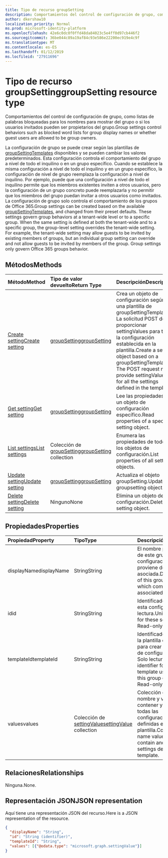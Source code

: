 ```yaml
---
title: Tipo de recurso groupSetting
description: Comportamientos del control de configuración de grupo, como listas de palabras bloqueadas para los nombres para mostrar del grupo o si los usuarios invitados pueden ser propietarios del grupo.
author: dkershaw10
localization_priority: Normal
ms.prod: microsoft-identity-platform
ms.openlocfilehash: 42e6c0dc0f0ffd48da84023c5e4ff0d97cb446f2
ms.sourcegitcommit: 36be044c89a19af84c93e586e22200ec919e4c9f
ms.translationtype: MT
ms.contentlocale: es-ES
ms.lasthandoff: 01/12/2019
ms.locfileid: "27911696"
---
```

# <a name="groupsetting-resource-type"></a><span data-ttu-id="14c07-103">Tipo de recurso groupSetting</span><span class="sxs-lookup"><span data-stu-id="14c07-103">groupSetting resource type</span></span>

<span data-ttu-id="14c07-104">Comportamientos del control de configuración de grupo, como listas de palabras bloqueadas para los nombres para mostrar del grupo o si los usuarios invitados pueden ser propietarios del grupo.</span><span class="sxs-lookup"><span data-stu-id="14c07-104">Group settings control behaviors such as blocked word lists for group display names or whether guest users are allowed to be group owners.</span></span>

<span data-ttu-id="14c07-p101">La configuración de grupo se puede crear según las plantillas de [groupSettingTemplates](groupsettingtemplate.md) disponibles y se pueden cambiar los valores predeterminados. Esta configuración controla el comportamiento del grupo a nivel de todo el inquilino o en un grupo específico. Cuando se establece la misma configuración a nivel de todo el inquilino y en un grupo específico, la configuración de nivel de grupo reemplaza la configuración a nivel de inquilino.  Por ejemplo, puede que una configuración a nivel de todo el inquilino permite que los miembros existentes inviten a otros usuarios, pero la configuración de un grupo concreto puede reemplazarla y no permitir que los miembros del grupo puedan invitar a otros usuarios como invitados. La configuración de grupo solo controla el comportamiento de los grupos de Office 365.</span><span class="sxs-lookup"><span data-stu-id="14c07-p101">Group settings can be created based on the available [groupSettingTemplates](groupsettingtemplate.md), and changed from their preset defaults. These settings govern group behaviors at a tenant-wide level or to a specific group. When the same setting is defined at both the tenant-wide and to a specific group, the group-level setting overrides the tenant-wide setting.  For example, the tenant-wide setting may allow guests to be invited by existing members of groups, but an individual group setting can override and not allow guests to be invited by members of the group. Group settings only govern Office 365 groups behavior.</span></span>

## <a name="methods"></a><span data-ttu-id="14c07-110">Métodos</span><span class="sxs-lookup"><span data-stu-id="14c07-110">Methods</span></span>

| <span data-ttu-id="14c07-111">Método</span><span class="sxs-lookup"><span data-stu-id="14c07-111">Method</span></span> | <span data-ttu-id="14c07-112">Tipo de valor devuelto</span><span class="sxs-lookup"><span data-stu-id="14c07-112">Return Type</span></span> | <span data-ttu-id="14c07-113">Descripción</span><span class="sxs-lookup"><span data-stu-id="14c07-113">Description</span></span> |
|:---------------|:--------|:----------|
|[<span data-ttu-id="14c07-114">Create setting</span><span class="sxs-lookup"><span data-stu-id="14c07-114">Create setting</span></span>](../api/groupsetting-post-groupsettings.md) | [<span data-ttu-id="14c07-115">groupSetting</span><span class="sxs-lookup"><span data-stu-id="14c07-115">groupSetting</span></span>](groupsetting.md) |<span data-ttu-id="14c07-p102">Crea un objeto de configuración según una plantilla de groupSettingTemplate. La solicitud POST debe proporcionar settingValues para toda la configuración establecida en la plantilla.</span><span class="sxs-lookup"><span data-stu-id="14c07-p102">Create a setting object based on a groupSettingTemplate. The POST request must provide settingValues for all the settings defined in the template.</span></span> |
|[<span data-ttu-id="14c07-118">Get setting</span><span class="sxs-lookup"><span data-stu-id="14c07-118">Get setting</span></span>](../api/groupsetting-get.md) | [<span data-ttu-id="14c07-119">groupSetting</span><span class="sxs-lookup"><span data-stu-id="14c07-119">groupSetting</span></span>](groupsetting.md) | <span data-ttu-id="14c07-120">Lee las propiedades de un objeto de configuración específico.</span><span class="sxs-lookup"><span data-stu-id="14c07-120">Read properties of a specific setting object.</span></span> |
|[<span data-ttu-id="14c07-121">List settings</span><span class="sxs-lookup"><span data-stu-id="14c07-121">List settings</span></span>](../api/groupsetting-list.md) | <span data-ttu-id="14c07-122">Colección de [groupSetting](groupsetting.md)</span><span class="sxs-lookup"><span data-stu-id="14c07-122">[groupSetting](groupsetting.md) collection</span></span> | <span data-ttu-id="14c07-123">Enumera las propiedades de todos los objetos de configuración.</span><span class="sxs-lookup"><span data-stu-id="14c07-123">List properties of all setting objects.</span></span> |
|[<span data-ttu-id="14c07-124">Update setting</span><span class="sxs-lookup"><span data-stu-id="14c07-124">Update setting</span></span>](../api/groupsetting-update.md) | [<span data-ttu-id="14c07-125">groupSetting</span><span class="sxs-lookup"><span data-stu-id="14c07-125">groupSetting</span></span>](groupsetting.md) | <span data-ttu-id="14c07-126">Actualiza el objeto groupSetting.</span><span class="sxs-lookup"><span data-stu-id="14c07-126">Update groupsetting object.</span></span> |
|[<span data-ttu-id="14c07-127">Delete setting</span><span class="sxs-lookup"><span data-stu-id="14c07-127">Delete setting</span></span>](../api/groupsetting-delete.md) | <span data-ttu-id="14c07-128">Ninguno</span><span class="sxs-lookup"><span data-stu-id="14c07-128">None</span></span> | <span data-ttu-id="14c07-129">Elimina un objeto de configuración.</span><span class="sxs-lookup"><span data-stu-id="14c07-129">Delete a setting object.</span></span> |

## <a name="properties"></a><span data-ttu-id="14c07-130">Propiedades</span><span class="sxs-lookup"><span data-stu-id="14c07-130">Properties</span></span>

| <span data-ttu-id="14c07-131">Propiedad</span><span class="sxs-lookup"><span data-stu-id="14c07-131">Property</span></span> | <span data-ttu-id="14c07-132">Tipo</span><span class="sxs-lookup"><span data-stu-id="14c07-132">Type</span></span> | <span data-ttu-id="14c07-133">Descripción</span><span class="sxs-lookup"><span data-stu-id="14c07-133">Description</span></span> |
|:---------------|:--------|:----------|
|<span data-ttu-id="14c07-134">displayName</span><span class="sxs-lookup"><span data-stu-id="14c07-134">displayName</span></span>|<span data-ttu-id="14c07-135">String</span><span class="sxs-lookup"><span data-stu-id="14c07-135">String</span></span>| <span data-ttu-id="14c07-136">El nombre para mostrar de este grupo de configuraciones, que proviene de la plantilla asociada.</span><span class="sxs-lookup"><span data-stu-id="14c07-136">Display name of this group of settings, which comes from the associated template.</span></span> |
|<span data-ttu-id="14c07-137">id</span><span class="sxs-lookup"><span data-stu-id="14c07-137">id</span></span>|<span data-ttu-id="14c07-138">String</span><span class="sxs-lookup"><span data-stu-id="14c07-138">String</span></span>| <span data-ttu-id="14c07-p103">Identificador único de esta configuración. Solo lectura.</span><span class="sxs-lookup"><span data-stu-id="14c07-p103">Unique identifier for these settings. Read-only.</span></span> |
|<span data-ttu-id="14c07-141">templateId</span><span class="sxs-lookup"><span data-stu-id="14c07-141">templateId</span></span>|<span data-ttu-id="14c07-142">String</span><span class="sxs-lookup"><span data-stu-id="14c07-142">String</span></span>| <span data-ttu-id="14c07-p104">Identificador único para la plantilla que se usa para crear este grupo de configuraciones. Solo lectura.</span><span class="sxs-lookup"><span data-stu-id="14c07-p104">Unique identifier for the template used to create this group of settings. Read-only.</span></span> |
|<span data-ttu-id="14c07-145">values</span><span class="sxs-lookup"><span data-stu-id="14c07-145">values</span></span>|<span data-ttu-id="14c07-146">Colección de [settingValue](settingvalue.md)</span><span class="sxs-lookup"><span data-stu-id="14c07-146">[settingValue](settingvalue.md) collection</span></span>| <span data-ttu-id="14c07-p105">Colección de pares de nombre y valor. Debe contener y establecer todas las configuraciones definidas en la plantilla.</span><span class="sxs-lookup"><span data-stu-id="14c07-p105">Collection of name value pairs. Must contain and set all the settings defined in the template.</span></span> |

## <a name="relationships"></a><span data-ttu-id="14c07-149">Relaciones</span><span class="sxs-lookup"><span data-stu-id="14c07-149">Relationships</span></span>

<span data-ttu-id="14c07-150">Ninguna.</span><span class="sxs-lookup"><span data-stu-id="14c07-150">None.</span></span>

## <a name="json-representation"></a><span data-ttu-id="14c07-151">Representación JSON</span><span class="sxs-lookup"><span data-stu-id="14c07-151">JSON representation</span></span>

<span data-ttu-id="14c07-152">Aquí tiene una representación JSON del recurso.</span><span class="sxs-lookup"><span data-stu-id="14c07-152">Here is a JSON representation of the resource.</span></span>

<!--{
  "blockType": "resource",
  "openType": true,
  "optionalProperties": [],
  "keyProperty": "id",
  "baseType": "microsoft.graph.entity",
  "@odata.type": "microsoft.graph.groupSetting"
}-->

```json
{
  "displayName": "String",
  "id": "String (identifier)",
  "templateId": "String",
  "values": [{"@odata.type": "microsoft.graph.settingValue"}]
}

```


<!-- uuid: 8fcb5dbc-d5aa-4681-8e31-b001d5168d79
2015-10-25 14:57:30 UTC -->
<!-- {
  "type": "#page.annotation",
  "description": "groupSetting resource",
  "keywords": "",
  "section": "documentation",
  "tocPath": ""
}-->
